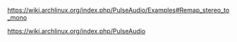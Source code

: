 https://wiki.archlinux.org/index.php/PulseAudio/Examples#Remap_stereo_to_mono

https://wiki.archlinux.org/index.php/PulseAudio